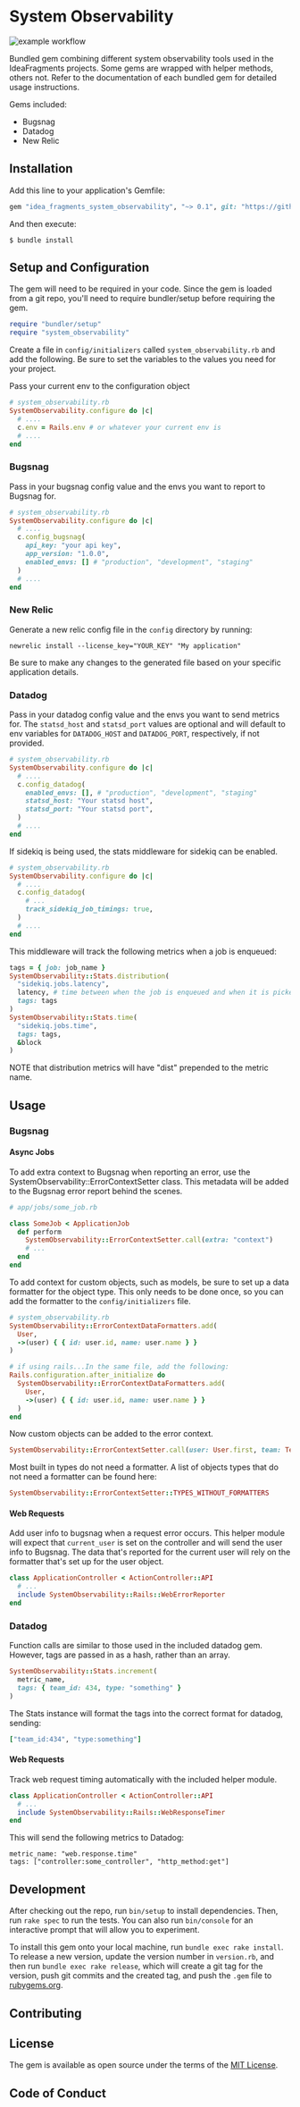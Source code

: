 # System Observability
![example workflow](https://github.com/idea-fragments/system_observability_ruby/actions/workflows/main.yml/badge.svg)

Bundled gem combining different system observability tools used in the IdeaFragments projects. Some gems are wrapped with helper methods, others not. Refer to the documentation of each bundled gem for detailed usage instructions.

Gems included:
- Bugsnag
- Datadog
- New Relic

## Installation

Add this line to your application's Gemfile:

```ruby
gem "idea_fragments_system_observability", "~> 0.1", git: "https://github.com/idea-fragments/system_observability_ruby"
```

And then execute:

    $ bundle install

## Setup and Configuration

The gem will need to be required in your code. Since the gem is loaded from a git repo, you'll need to require bundler/setup before requiring the gem.

```ruby
require "bundler/setup"
require "system_observability"
```

Create a file in `config/initializers` called `system_observability.rb` and add the following. Be sure to set the variables to the values you need for your project.

Pass your current env to the configuration object
```ruby
# system_observability.rb
SystemObservability.configure do |c|
  # ....
  c.env = Rails.env # or whatever your current env is
  # ....
end
```

### Bugsnag
Pass in your bugsnag config value and the envs you want to report to Bugsnag for.
```ruby
# system_observability.rb
SystemObservability.configure do |c|
  # ....
  c.config_bugsnag(
    api_key: "your api key",
    app_version: "1.0.0",
    enabled_envs: [] # "production", "development", "staging"
  )
  # ....
end
```

### New Relic
Generate a new relic config file in the `config` directory by running:
```
newrelic install --license_key="YOUR_KEY" "My application"
```
Be sure to make any changes to the generated file based on your specific application details.

### Datadog
Pass in your datadog config value and the envs you want to send metrics for.
The `statsd_host` and `statsd_port` values are optional and will default to env variables for `DATADOG_HOST` and `DATADOG_PORT`, respectively, if not provided.
```ruby
# system_observability.rb
SystemObservability.configure do |c|
  # ....
  c.config_datadog(
    enabled_envs: [], # "production", "development", "staging"
    statsd_host: "Your statsd host",
    statsd_port: "Your statsd port",
  )
  # ....
end
```

If sidekiq is being used, the stats middleware for sidekiq can be enabled.
```ruby
# system_observability.rb
SystemObservability.configure do |c|
  # ....
  c.config_datadog(
    # ...
    track_sidekiq_job_timings: true,
  )
  # ....
end
```
This middleware will track the following metrics when a job is enqueued:

```ruby
tags = { job: job_name }
SystemObservability::Stats.distribution(
  "sidekiq.jobs.latency", 
  latency, # time between when the job is enqueued and when it is picked up to be processed
  tags: tags
)
SystemObservability::Stats.time(
  "sidekiq.jobs.time", 
  tags: tags, 
  &block
)
```

NOTE that distribution metrics will have "dist" prepended to the metric name.

## Usage

### Bugsnag

#### Async Jobs
To add extra context to Bugsnag when reporting an error, use the SystemObservability::ErrorContextSetter class. This metadata will be added to the Bugsnag error report behind the scenes.

```ruby
# app/jobs/some_job.rb

class SomeJob < ApplicationJob
  def perform
    SystemObservability::ErrorContextSetter.call(extra: "context")
    # ...
  end
end
```

To add context for custom objects, such as models, be sure to set up a data formatter for the object type. This only needs to be done once, so you can add the formatter to the `config/initializers` file.

```ruby
# system_observability.rb
SystemObservability::ErrorContextDataFormatters.add(
  User, 
  ->(user) { { id: user.id, name: user.name } }
)

# if using rails...In the same file, add the following:
Rails.configuration.after_initialize do
  SystemObservability::ErrorContextDataFormatters.add(
    User,
    ->(user) { { id: user.id, name: user.name } }
  )
end
```

Now custom objects can be added to the error context.
```ruby
SystemObservability::ErrorContextSetter.call(user: User.first, team: Team.first)
```

Most built in types do not need a formatter. A list of objects types that do not need a formatter can be found here:
```ruby
SystemObservability::ErrorContextSetter::TYPES_WITHOUT_FORMATTERS
```

#### Web Requests
Add user info to bugsnag when a request error occurs. This helper module will expect that `current_user` is set on the controller and will send the user info to Bugsnag. The data that's reported for the current user will rely on the formatter that's set up for the user object.

```ruby
class ApplicationController < ActionController::API
  # ...
  include SystemObservability::Rails::WebErrorReporter
end
```

### Datadog
Function calls are similar to those used in the included datadog gem.
However, tags are passed in as a hash, rather than an array.

```ruby
SystemObservability::Stats.increment(
  metric_name,
  tags: { team_id: 434, type: "something" }
)
```

The Stats instance will format the tags into the correct format for datadog, sending:
```ruby
["team_id:434", "type:something"]
```

#### Web Requests
Track web request timing automatically with the included helper module.

```ruby
class ApplicationController < ActionController::API
  # ...
  include SystemObservability::Rails::WebResponseTimer
end
```

This will send the following metrics to Datadog:
```
metric_name: "web.response.time"
tags: ["controller:some_controller", "http_method:get"]
```

## Development

After checking out the repo, run `bin/setup` to install dependencies. Then, run `rake spec` to run the tests. You can also run `bin/console` for an interactive prompt that will allow you to experiment.

To install this gem onto your local machine, run `bundle exec rake install`. To release a new version, update the version number in `version.rb`, and then run `bundle exec rake release`, which will create a git tag for the version, push git commits and the created tag, and push the `.gem` file to [rubygems.org](https://rubygems.org).

## Contributing

## License

The gem is available as open source under the terms of the [MIT License](https://opensource.org/licenses/MIT).

## Code of Conduct
